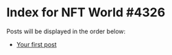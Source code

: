 # Index for NFT World #4326
Posts will be displayed in the order below:

- [Your first post](./001-first.md)

